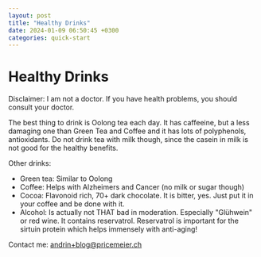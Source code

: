 ```yaml
---
layout: post
title: "Healthy Drinks"
date: 2024-01-09 06:50:45 +0300
categories: quick-start
---
```


# Healthy Drinks

Disclaimer: I am not a doctor. If you have health problems, you should consult your doctor.

The best thing to drink is Oolong tea each day. It has caffeeine, but a less damaging one than Green Tea and Coffee and it has lots of polyphenols, antioxidants.
Do not drink tea with milk though, since the casein in milk is not good for the healthy benefits.

Other drinks:
* Green tea: Similar to Oolong
* Coffee: Helps with Alzheimers and Cancer (no milk or sugar though)
* Cocoa: Flavonoid rich, 70+ dark chocolate. It is bitter, yes. Just put it in your coffee and be done with it.
* Alcohol: Is actually not THAT bad in moderation. Especially "Glühwein" or red wine. It contains reservatrol. Reservatrol is important for the sirtuin protein which helps immensely with anti-aging!

Contact me: andrin+blog@pricemeier.ch
